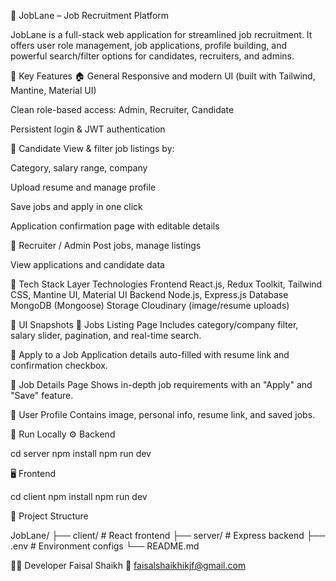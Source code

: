 💼 JobLane – Job Recruitment Platform

JobLane is a full-stack web application for streamlined job recruitment. It offers user role management, job applications, profile building, and powerful search/filter options for candidates, recruiters, and admins.

🌟 Key Features
🏠 General
Responsive and modern UI (built with Tailwind, Mantine, Material UI)

Clean role-based access: Admin, Recruiter, Candidate

Persistent login & JWT authentication

👤 Candidate
View & filter job listings by:

Category, salary range, company

Upload resume and manage profile

Save jobs and apply in one click

Application confirmation page with editable details

🏢 Recruiter / Admin
Post jobs, manage listings

View applications and candidate data

🚀 Tech Stack
Layer	Technologies
Frontend	React.js, Redux Toolkit, Tailwind CSS, Mantine UI, Material UI
Backend	Node.js, Express.js
Database	MongoDB (Mongoose)
Storage	Cloudinary (image/resume uploads)

📸 UI Snapshots
🔹 Jobs Listing Page
Includes category/company filter, salary slider, pagination, and real-time search.


🔹 Apply to a Job
Application details auto-filled with resume link and confirmation checkbox.


🔹 Job Details Page
Shows in-depth job requirements with an "Apply" and "Save" feature.


🔹 User Profile
Contains image, personal info, resume link, and saved jobs.


🧪 Run Locally
⚙️ Backend

cd server
npm install
npm run dev

🖥️ Frontend

cd client
npm install
npm run dev


📄 Project Structure

JobLane/
├── client/           # React frontend
├── server/           # Express backend
├── .env              # Environment configs
└── README.md


👨‍💻 Developer
Faisal Shaikh
📧 faisalshaikhikjf@gmail.com